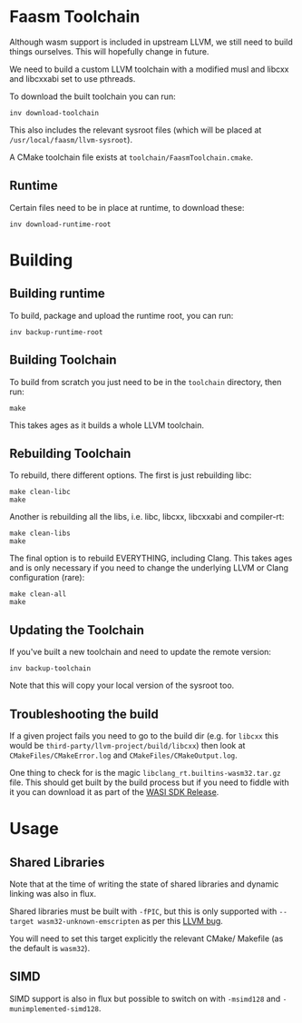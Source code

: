 # Faasm Toolchain

Although wasm support is included in upstream LLVM, we still need to build things ourselves. This will hopefully change in future.

We need to build a custom LLVM toolchain with a modified musl and libcxx and libcxxabi set to use pthreads.

To download the built toolchain you can run:

```
inv download-toolchain
```

This also includes the relevant sysroot files (which will be placed at `/usr/local/faasm/llvm-sysroot`).

A CMake toolchain file exists at `toolchain/FaasmToolchain.cmake`.

## Runtime

Certain files need to be in place at runtime, to download these:

```
inv download-runtime-root
```

# Building

## Building runtime

To build, package and upload the runtime root, you can run:

```
inv backup-runtime-root
```

## Building Toolchain

To build from scratch you just need to be in the `toolchain` directory, then run:

```
make
```

This takes ages as it builds a whole LLVM toolchain.

## Rebuilding Toolchain

To rebuild, there different options. The first is just rebuilding libc:

```
make clean-libc
make
```

Another is rebuilding all the libs, i.e. libc, libcxx, libcxxabi and compiler-rt:

```
make clean-libs
make
```

The final option is to rebuild EVERYTHING, including Clang. This takes ages and is only necessary if you need to change the underlying LLVM or Clang configuration (rare):

```
make clean-all
make
```

## Updating the Toolchain

If you've built a new toolchain and need to update the remote version:

```
inv backup-toolchain
```

Note that this will copy your local version of the sysroot too.

## Troubleshooting the build

If a given project fails you need to go to the build dir (e.g. for `libcxx` this would be `third-party/llvm-project/build/libcxx`) then look at `CMakeFiles/CMakeError.log` and `CMakeFiles/CMakeOutput.log`.

One thing to check for is the magic `libclang_rt.builtins-wasm32.tar.gz` file. This should get built by the build process but if you need to fiddle with it you can download it as part of the [WASI SDK Release](https://github.com/CraneStation/wasi-sdk/releases).

# Usage

## Shared Libraries

Note that at the time of writing the state of shared libraries and dynamic linking was also in flux. 

Shared libraries must be built with `-fPIC`, but this is only supported with `--target wasm32-unknown-emscripten` as per this [LLVM bug](https://bugs.llvm.org/show_bug.cgi?id=42714).

You will need to set this target explicitly the relevant CMake/ Makefile (as the default is `wasm32`).

## SIMD

SIMD support is also in flux but possible to switch on with `-msimd128` and `-munimplemented-simd128`.


